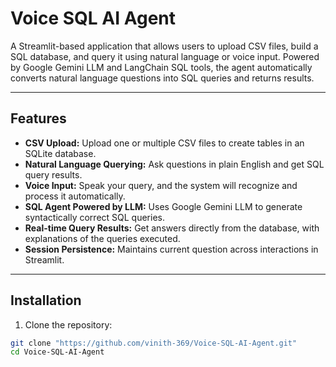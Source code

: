 # Voice SQL AI Agent

A Streamlit-based application that allows users to upload CSV files, build a SQL database, and query it using natural language or voice input. Powered by Google Gemini LLM and LangChain SQL tools, the agent automatically converts natural language questions into SQL queries and returns results.

---

## Features

- **CSV Upload:** Upload one or multiple CSV files to create tables in an SQLite database.
- **Natural Language Querying:** Ask questions in plain English and get SQL query results.
- **Voice Input:** Speak your query, and the system will recognize and process it automatically.
- **SQL Agent Powered by LLM:** Uses Google Gemini LLM to generate syntactically correct SQL queries.
- **Real-time Query Results:** Get answers directly from the database, with explanations of the queries executed.
- **Session Persistence:** Maintains current question across interactions in Streamlit.

---

## Installation

1. Clone the repository:

```bash
git clone "https://github.com/vinith-369/Voice-SQL-AI-Agent.git"
cd Voice-SQL-AI-Agent
